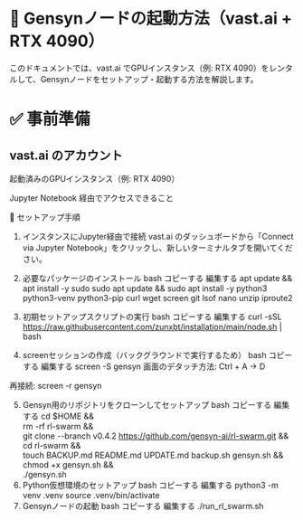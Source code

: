 # 🚀 Gensynノードの起動方法（vast.ai + RTX 4090）
このドキュメントでは、vast.ai でGPUインスタンス（例: RTX 4090）をレンタルして、Gensynノードをセットアップ・起動する方法を解説します。

# ✅ 事前準備
## vast.ai のアカウント

起動済みのGPUインスタンス（例: RTX 4090）

Jupyter Notebook 経由でアクセスできること

🧰 セットアップ手順
1. インスタンスにJupyter経由で接続
vast.ai のダッシュボードから「Connect via Jupyter Notebook」をクリックし、新しいターミナルタブを開いてください。

2. 必要なパッケージのインストール
bash
コピーする
編集する
apt update && apt install -y sudo
sudo apt update && sudo apt install -y python3 python3-venv python3-pip curl wget screen git lsof nano unzip iproute2
3. 初期セットアップスクリプトの実行
bash
コピーする
編集する
curl -sSL https://raw.githubusercontent.com/zunxbt/installation/main/node.sh | bash
4. screenセッションの作成（バックグラウンドで実行するため）
bash
コピーする
編集する
screen -S gensyn
画面のデタッチ方法: Ctrl + A → D

再接続: screen -r gensyn

5. Gensyn用のリポジトリをクローンしてセットアップ
bash
コピーする
編集する
cd $HOME && \
rm -rf rl-swarm && \
git clone --branch v0.4.2 https://github.com/gensyn-ai/rl-swarm.git && \
cd rl-swarm && \
touch BACKUP.md README.md UPDATE.md backup.sh gensyn.sh && \
chmod +x gensyn.sh && \
./gensyn.sh
6. Python仮想環境のセットアップ
bash
コピーする
編集する
python3 -m venv .venv
source .venv/bin/activate
7. Gensynノードの起動
bash
コピーする
編集する
./run_rl_swarm.sh

